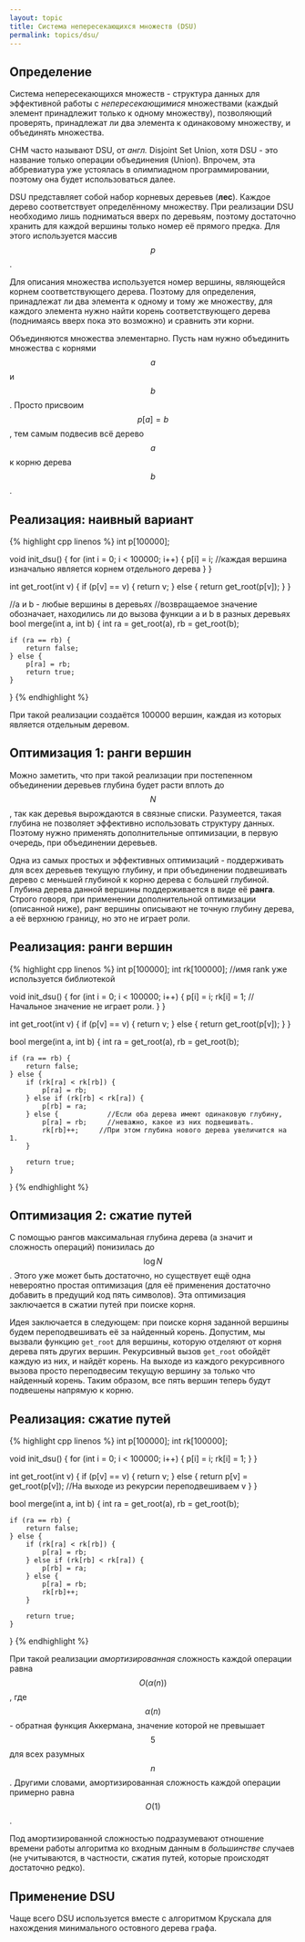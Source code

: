 ```yaml
---
layout: topic
title: Система непересекающихся множеств (DSU)
permalink: topics/dsu/
---
```


## Определение

Система непересекающихся множеств - структура данных для эффективной
работы с *непересекающимися* множествами (каждый элемент принадлежит
только к одному множеству), позволяющий проверять, принадлежат ли два элемента
к одинаковому множеству, и объединять множества.

СНМ часто называют DSU, от *англ.* Disjoint Set Union, хотя DSU -
это название только операции объединения (Union). Впрочем, эта аббревиатура
уже устоялась в олимпиадном программировании, поэтому она будет использоваться
далее.

DSU представляет собой набор корневых деревьев (**лес**). Каждое
дерево соответствует определённому множеству. При реализации DSU необходимо
лишь подниматься вверх по деревьям, поэтому достаточно хранить для каждой
вершины только номер её прямого предка. Для этого используется массив $$p$$.

Для описания множества используется номер вершины, являющейся корнем
соответствующего дерева. Поэтому для определения, принадлежат ли два элемента
к одному и тому же множеству, для каждого элемента нужно найти корень
соответствующего дерева (поднимаясь вверх пока это возможно) и сравнить эти
корни.

Объединяются множества элементарно. Пусть нам нужно объединить множества
с корнями $$a$$ и $$b$$. Просто присвоим $$p[a] = b$$, тем самым подвесив всё дерево
$$a$$ к корню дерева $$b$$.

## Реализация: наивный вариант

{% highlight cpp linenos %}
int p[100000];

void init_dsu() {
    for (int i = 0; i < 100000; i++) {
        p[i] = i;  //каждая вершина изначально является корнем отдельного дерева
    }
}

int get_root(int v) {
    if (p[v] == v) {
        return v;
    } else {
        return get_root(p[v]);
    }
}

//a и b - любые вершины в деревьях
//возвращаемое значение обозначает, находились ли до вызова функции a и b в разных деревьях
bool merge(int a, int b) {
    int ra = get_root(a), rb = get_root(b);

    if (ra == rb) {
        return false;
    } else {
        p[ra] = rb;
        return true;
    }
}
{% endhighlight %}


При такой реализации создаётся 100000 вершин, каждая из которых является
отдельным деревом.

## Оптимизация 1: ранги вершин

Можно заметить, что при такой реализации при постепенном объединении
деревьев глубина будет расти вплоть до $$N$$, так как деревья вырождаются
в связные списки. Разумеется, такая глубина не позволяет эффективно
использовать структуру данных. Поэтому нужно применять дополнительные
оптимизации, в первую очередь, при объединении деревьев.

Одна из самых простых и эффективных оптимизаций - поддерживать для
всех деревьев текущую глубину, и при объединении подвешивать дерево
с меньшей глубиной к корню дерева с большей глубиной. Глубина дерева
данной вершины поддерживается в виде её **ранга**. Строго
говоря, при применении дополнительной оптимизации (описанной ниже), ранг
вершины описывают не точную глубину дерева, а её верхнюю границу, но
это не играет роли.

## Реализация: ранги вершин

{% highlight cpp linenos %}
int p[100000];
int rk[100000];   //имя rank уже используется библиотекой

void init_dsu() {
    for (int i = 0; i < 100000; i++) {
        p[i] = i;
        rk[i] = 1;    //Начальное значение не играет роли.
    }
}

int get_root(int v) {
    if (p[v] == v) {
        return v;
    } else {
        return get_root(p[v]);
    }
}

bool merge(int a, int b) {
    int ra = get_root(a), rb = get_root(b);

    if (ra == rb) {
        return false;
    } else {
        if (rk[ra] < rk[rb]) {
            p[ra] = rb;
        } else if (rk[rb] < rk[ra]) {
            p[rb] = ra;
        } else {            //Если оба дерева имеют одинаковую глубину,
            p[ra] = rb;     //неважно, какое из них подвешивать.
            rk[rb]++;     //При этом глубина нового дерева увеличится на 1.
        }

        return true;
    }
}
{% endhighlight %}


## Оптимизация 2: сжатие путей

С помощью рангов максимальная глубина дерева (а значит и сложность операций)
понизилась до $$\log N$$. Этого уже может быть достаточно, но существует ещё одна
невероятно простая оптимизация (для её применения достаточно добавить в
предущий код пять символов). Эта оптимизация заключается в сжатии путей
при поиске корня.

Идея заключается в следующем: при поиске корня заданной вершины будем
переподвешивать её за найденный корень. Допустим, мы вызвали функцию
`get_root` для вершины, которую отделяют от корня дерева пять
других вершин. Рекурсивный вызов <code>get_root</code> обойдёт каждую
из них, и найдёт корень. На выходе из каждого рекурсивного вызова просто
переподвесим текущую вершину за только что найденный корень. Таким образом,
все пять вершин теперь будут подвешены напрямую к корню.

## Реализация: сжатие путей

{% highlight cpp linenos %}
int p[100000];
int rk[100000];

void init_dsu() {
    for (int i = 0; i < 100000; i++) {
        p[i] = i;
        rk[i] = 1;
    }
}

int get_root(int v) {
    if (p[v] == v) {
        return v;
    } else {
        return p[v] = get_root(p[v]);   //На выходе из рекурсии переподвешиваем v
    }
}

bool merge(int a, int b) {
    int ra = get_root(a), rb = get_root(b);

    if (ra == rb) {
        return false;
    } else {
        if (rk[ra] < rk[rb]) {
            p[ra] = rb;
        } else if (rk[rb] < rk[ra]) {
            p[rb] = ra;
        } else {
            p[ra] = rb;
            rk[rb]++;
        }

        return true;
    }
}
{% endhighlight %}


При такой реализации *амортизированная* сложность каждой операции
равна $$O(\alpha(n))$$, где $$\alpha(n)$$ - обратная функция Аккермана,
значение которой не превышает $$5$$ для всех разумных $$n$$. Другими словами,
амортизированная сложность каждой операции примерно равна $$O(1)$$.

Под амортизированной сложностью подразумевают отношение времени работы
алгоритма ко входным данным в *большинстве* случаев (не учитываются,
в частности, сжатия путей, которые происходят достаточно редко).

## Применение DSU

Чаще всего DSU используется вместе с алгоритмом Крускала для нахождения
минимального остовного дерева графа.
